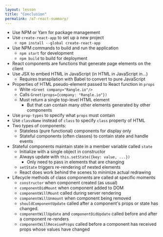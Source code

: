 ```yaml
---
layout: lesson
title: "Conclusion"
permalink: /a7-react-summary/
---
```


- Use NPM or Yarn for package management
- Use `create-react-app` to set up a new project
  - `npm install --global create-react-app`
- Use NPM commands to build and run the application
  - `npm start` for development
  - `npm build` to build for deployment
- React components are functions that generate page elements on the client
- Use JSX to embed HTML in JavaScript (in HTML in JavaScript in...)
  - Requires transpilation with Babel to convert to pure JavaScript
- Properties of HTML pseudo-element passed to React function in `props`
  - Write `<Greet company="Rangle.io"/>`
  - Calls `Greet(props={company: "Rangle.io"})`
  - Must return a single top-level HTML element
    - But that can contain many other elements generated by other components
- Use `prop-types` to specify what `props` must contain
- Use `className` instead of `class` to specify `class` property of HTML
- Two types of components:
  - Stateless (pure functional) components for display only
  - Stateful components (often classes) to contain state and handle events
- Stateful components maintain state in a member variable called `state`
  - Initialize with a single object in constructor
  - Always update with `this.setState({key: value, ...})`
    - Only need to pass in elements that are changing
  - `setState` triggers re-rendering of nested elements
  - React does work behind the scenes to minimize actual redrawing
- Lifecycle methods of class components are called at specific moments
  - `constructor` when component created (as usual)
  - `componentDidMount` when component added to DOM
  - `componentWillMount` called during server rendering
  - `componentWillUnmount` when component being removed
  - `shouldComponentUpdate` called after a component's props or state has changed.
  - `componentWillUpdate` and `componentDidUpdate` called before and after a component re-renders
  - `componentWillReceiveProps` called before a component has received props whose values have changed
